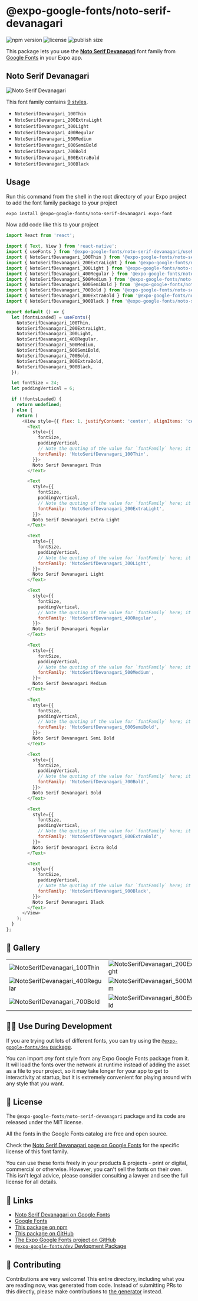 # @expo-google-fonts/noto-serif-devanagari

![npm version](https://flat.badgen.net/npm/v/@expo-google-fonts/noto-serif-devanagari)
![license](https://flat.badgen.net/github/license/expo/google-fonts)
![publish size](https://flat.badgen.net/packagephobia/install/@expo-google-fonts/noto-serif-devanagari)

This package lets you use the [**Noto Serif Devanagari**](https://fonts.google.com/specimen/Noto+Serif+Devanagari) font family from [Google Fonts](https://fonts.google.com/) in your Expo app.

## Noto Serif Devanagari

![Noto Serif Devanagari](./font-family.png)

This font family contains [9 styles](#-gallery).

- `NotoSerifDevanagari_100Thin`
- `NotoSerifDevanagari_200ExtraLight`
- `NotoSerifDevanagari_300Light`
- `NotoSerifDevanagari_400Regular`
- `NotoSerifDevanagari_500Medium`
- `NotoSerifDevanagari_600SemiBold`
- `NotoSerifDevanagari_700Bold`
- `NotoSerifDevanagari_800ExtraBold`
- `NotoSerifDevanagari_900Black`

## Usage

Run this command from the shell in the root directory of your Expo project to add the font family package to your project
```sh
expo install @expo-google-fonts/noto-serif-devanagari expo-font
```

Now add code like this to your project
```js
import React from 'react';

import { Text, View } from 'react-native';
import { useFonts } from '@expo-google-fonts/noto-serif-devanagari/useFonts';
import { NotoSerifDevanagari_100Thin } from '@expo-google-fonts/noto-serif-devanagari/100Thin';
import { NotoSerifDevanagari_200ExtraLight } from '@expo-google-fonts/noto-serif-devanagari/200ExtraLight';
import { NotoSerifDevanagari_300Light } from '@expo-google-fonts/noto-serif-devanagari/300Light';
import { NotoSerifDevanagari_400Regular } from '@expo-google-fonts/noto-serif-devanagari/400Regular';
import { NotoSerifDevanagari_500Medium } from '@expo-google-fonts/noto-serif-devanagari/500Medium';
import { NotoSerifDevanagari_600SemiBold } from '@expo-google-fonts/noto-serif-devanagari/600SemiBold';
import { NotoSerifDevanagari_700Bold } from '@expo-google-fonts/noto-serif-devanagari/700Bold';
import { NotoSerifDevanagari_800ExtraBold } from '@expo-google-fonts/noto-serif-devanagari/800ExtraBold';
import { NotoSerifDevanagari_900Black } from '@expo-google-fonts/noto-serif-devanagari/900Black';

export default () => {
  let [fontsLoaded] = useFonts({
    NotoSerifDevanagari_100Thin,
    NotoSerifDevanagari_200ExtraLight,
    NotoSerifDevanagari_300Light,
    NotoSerifDevanagari_400Regular,
    NotoSerifDevanagari_500Medium,
    NotoSerifDevanagari_600SemiBold,
    NotoSerifDevanagari_700Bold,
    NotoSerifDevanagari_800ExtraBold,
    NotoSerifDevanagari_900Black,
  });

  let fontSize = 24;
  let paddingVertical = 6;

  if (!fontsLoaded) {
    return undefined;
  } else {
    return (
      <View style={{ flex: 1, justifyContent: 'center', alignItems: 'center' }}>
        <Text
          style={{
            fontSize,
            paddingVertical,
            // Note the quoting of the value for `fontFamily` here; it expects a string!
            fontFamily: 'NotoSerifDevanagari_100Thin',
          }}>
          Noto Serif Devanagari Thin
        </Text>

        <Text
          style={{
            fontSize,
            paddingVertical,
            // Note the quoting of the value for `fontFamily` here; it expects a string!
            fontFamily: 'NotoSerifDevanagari_200ExtraLight',
          }}>
          Noto Serif Devanagari Extra Light
        </Text>

        <Text
          style={{
            fontSize,
            paddingVertical,
            // Note the quoting of the value for `fontFamily` here; it expects a string!
            fontFamily: 'NotoSerifDevanagari_300Light',
          }}>
          Noto Serif Devanagari Light
        </Text>

        <Text
          style={{
            fontSize,
            paddingVertical,
            // Note the quoting of the value for `fontFamily` here; it expects a string!
            fontFamily: 'NotoSerifDevanagari_400Regular',
          }}>
          Noto Serif Devanagari Regular
        </Text>

        <Text
          style={{
            fontSize,
            paddingVertical,
            // Note the quoting of the value for `fontFamily` here; it expects a string!
            fontFamily: 'NotoSerifDevanagari_500Medium',
          }}>
          Noto Serif Devanagari Medium
        </Text>

        <Text
          style={{
            fontSize,
            paddingVertical,
            // Note the quoting of the value for `fontFamily` here; it expects a string!
            fontFamily: 'NotoSerifDevanagari_600SemiBold',
          }}>
          Noto Serif Devanagari Semi Bold
        </Text>

        <Text
          style={{
            fontSize,
            paddingVertical,
            // Note the quoting of the value for `fontFamily` here; it expects a string!
            fontFamily: 'NotoSerifDevanagari_700Bold',
          }}>
          Noto Serif Devanagari Bold
        </Text>

        <Text
          style={{
            fontSize,
            paddingVertical,
            // Note the quoting of the value for `fontFamily` here; it expects a string!
            fontFamily: 'NotoSerifDevanagari_800ExtraBold',
          }}>
          Noto Serif Devanagari Extra Bold
        </Text>

        <Text
          style={{
            fontSize,
            paddingVertical,
            // Note the quoting of the value for `fontFamily` here; it expects a string!
            fontFamily: 'NotoSerifDevanagari_900Black',
          }}>
          Noto Serif Devanagari Black
        </Text>
      </View>
    );
  }
};

```

## 🔡 Gallery


||||
|-|-|-|
|![NotoSerifDevanagari_100Thin](./NotoSerifDevanagari_100Thin.ttf.png)|![NotoSerifDevanagari_200ExtraLight](./NotoSerifDevanagari_200ExtraLight.ttf.png)|![NotoSerifDevanagari_300Light](./NotoSerifDevanagari_300Light.ttf.png)||
|![NotoSerifDevanagari_400Regular](./NotoSerifDevanagari_400Regular.ttf.png)|![NotoSerifDevanagari_500Medium](./NotoSerifDevanagari_500Medium.ttf.png)|![NotoSerifDevanagari_600SemiBold](./NotoSerifDevanagari_600SemiBold.ttf.png)||
|![NotoSerifDevanagari_700Bold](./NotoSerifDevanagari_700Bold.ttf.png)|![NotoSerifDevanagari_800ExtraBold](./NotoSerifDevanagari_800ExtraBold.ttf.png)|![NotoSerifDevanagari_900Black](./NotoSerifDevanagari_900Black.ttf.png)||


## 👩‍💻 Use During Development

If you are trying out lots of different fonts, you can try using the [`@expo-google-fonts/dev` package](https://github.com/expo/google-fonts/tree/master/font-packages/dev#readme).

You can import *any* font style from any Expo Google Fonts package from it. It will load the fonts
over the network at runtime instead of adding the asset as a file to your project, so it may take longer
for your app to get to interactivity at startup, but it is extremely convenient
for playing around with any style that you want.

## 📖 License

The `@expo-google-fonts/noto-serif-devanagari` package and its code are released under the MIT license.

All the fonts in the Google Fonts catalog are free and open source.

Check the [Noto Serif Devanagari page on Google Fonts](https://fonts.google.com/specimen/Noto+Serif+Devanagari) for the specific license of this font family.

You can use these fonts freely in your products & projects - print or digital, commercial or otherwise. However, you can't sell the fonts on their own. This isn't legal advice, please consider consulting a lawyer and see the full license for all details.

## 🔗 Links

- [Noto Serif Devanagari on Google Fonts](https://fonts.google.com/specimen/Noto+Serif+Devanagari)
- [Google Fonts](https://fonts.google.com/)
- [This package on npm](https://www.npmjs.com/package/@expo-google-fonts/noto-serif-devanagari)
- [This package on GitHub](https://github.com/expo/google-fonts/tree/master/font-packages/noto-serif-devanagari)
- [The Expo Google Fonts project on GitHub](https://github.com/expo/google-fonts)
- [`@expo-google-fonts/dev` Devlopment Package](https://github.com/expo/google-fonts/tree/master/font-packages/dev)

## 🤝 Contributing

Contributions are very welcome! This entire directory, including what you are reading now, was generated from code. Instead of submitting PRs to this directly, please make contributions to [the generator](https://github.com/expo/google-fonts/tree/master/packages/generator) instead.
